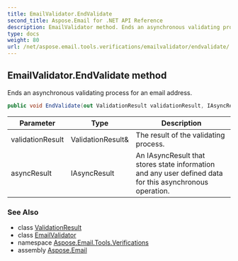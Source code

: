 ```yaml
---
title: EmailValidator.EndValidate
second_title: Aspose.Email for .NET API Reference
description: EmailValidator method. Ends an asynchronous validating process for an email address
type: docs
weight: 80
url: /net/aspose.email.tools.verifications/emailvalidator/endvalidate/
---
```

## EmailValidator.EndValidate method

Ends an asynchronous validating process for an email address.

```csharp
public void EndValidate(out ValidationResult validationResult, IAsyncResult asyncResult)
```

| Parameter | Type | Description |
| --- | --- | --- |
| validationResult | ValidationResult& | The result of the validating process. |
| asyncResult | IAsyncResult | An IAsyncResult that stores state information and any user defined data for this asynchronous operation. |

### See Also

* class [ValidationResult](../../validationresult/)
* class [EmailValidator](../)
* namespace [Aspose.Email.Tools.Verifications](../../emailvalidator/)
* assembly [Aspose.Email](../../../)


